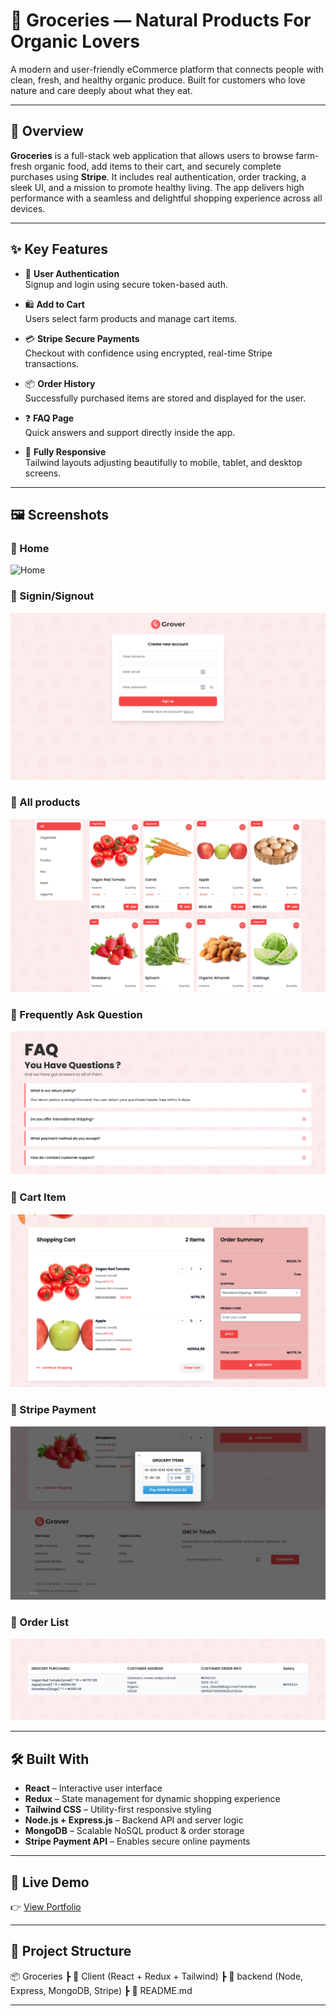 # 🛒 Groceries — Natural Products For Organic Lovers

A modern and user-friendly eCommerce platform that connects people with clean, fresh, and healthy organic produce. Built for customers who love nature and care deeply about what they eat.

---

## 🚀 Overview

**Groceries** is a full-stack web application that allows users to browse farm-fresh organic food, add items to their cart, and securely complete purchases using **Stripe**. It includes real authentication, order tracking, a sleek UI, and a mission to promote healthy living.
The app delivers high performance with a seamless and delightful shopping experience across all devices.

---

## ✨ Key Features

- 🔐 **User Authentication**  
  Signup and login using secure token-based auth.

- 🛍️ **Add to Cart**  
  Users select farm products and manage cart items.

- 💳 **Stripe Secure Payments**  
  Checkout with confidence using encrypted, real-time Stripe transactions.

- 📦 **Order History**  
  Successfully purchased items are stored and displayed for the user.

- ❓ **FAQ Page**  
  Quick answers and support directly inside the app.

- 📱 **Fully Responsive**  
  Tailwind layouts adjusting beautifully to mobile, tablet, and desktop screens.

---

## 🖼 Screenshots

### 🔹 Home
![Home](./Client/public/images/1.png)

### 🔹 Signin/Signout
![Signin/Signout](./Client/public/images/7.png)

### 🔹 All products
![Products](./Client/public/images/2.png)

### 🔹 Frequently Ask Question
![Faq](./Client/public/images/5.png)

### 🔹 Cart Item
![Cart](./Client/public/images/3.png)

### 🔹 Stripe Payment
![Payment](./Client/public/images/4.png)

### 🔹 Order List
![Orders](./Client/public/images/6.png)

---

## 🛠 Built With

- **React** – Interactive user interface  
- **Redux** – State management for dynamic shopping experience  
- **Tailwind CSS** – Utility-first responsive styling  
- **Node.js + Express.js** – Backend API and server logic  
- **MongoDB** – Scalable NoSQL product & order storage  
- **Stripe Payment API** – Enables secure online payments  

---

## 🌟 Live Demo

👉 [View Portfolio](https://farmfood.netlify.app)

---

## 📂 Project Structure

📦 Groceries
┣ 📁 Client (React + Redux + Tailwind)
┣ 📁 backend (Node, Express, MongoDB, Stripe)
┣ 📄 README.md

---